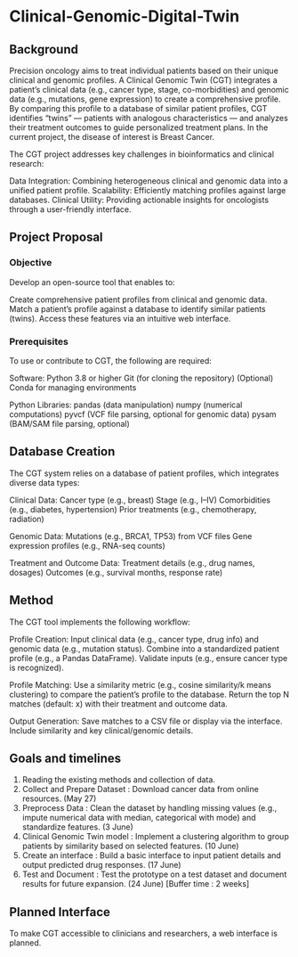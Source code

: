 # Clinical-Genomic-Digital-Twin

## Background

Precision oncology aims to treat individual patients based on their unique clinical and genomic profiles. A Clinical Genomic Twin (CGT) integrates a patient’s clinical data (e.g., cancer type, stage, co-morbidities) and genomic data (e.g., mutations, gene expression) to create a comprehensive profile. By comparing this profile to a database of similar patient profiles, CGT identifies “twins” — patients with analogous characteristics — and analyzes their treatment outcomes to guide personalized treatment plans. In the current project, the disease of interest is Breast Cancer.

The CGT project addresses key challenges in bioinformatics and clinical research:

Data Integration: Combining heterogeneous clinical and genomic data into a unified patient profile.
Scalability: Efficiently matching profiles against large databases.
Clinical Utility: Providing actionable insights for oncologists through a user-friendly interface.

## Project Proposal

### Objective

Develop an open-source tool that enables to:

Create comprehensive patient profiles from clinical and genomic data.
Match a patient’s profile against a database to identify similar patients (twins).
Access these features via an intuitive web interface.

### Prerequisites

To use or contribute to CGT, the following are required:

Software:
Python 3.8 or higher
Git (for cloning the repository)
(Optional) Conda for managing environments

Python Libraries:
pandas (data manipulation)
numpy (numerical computations)
pyvcf (VCF file parsing, optional for genomic data)
pysam (BAM/SAM file parsing, optional)


## Database Creation 

The CGT system relies on a database of patient profiles, which integrates diverse data types:

Clinical Data:
Cancer type (e.g., breast)
Stage (e.g., I–IV)
Comorbidities (e.g., diabetes, hypertension)
Prior treatments (e.g., chemotherapy, radiation)

Genomic Data:
Mutations (e.g., BRCA1, TP53) from VCF files
Gene expression profiles (e.g., RNA-seq counts)

Treatment and Outcome Data:
Treatment details (e.g., drug names, dosages)
Outcomes (e.g., survival months, response rate)


## Method 

The CGT tool implements the following workflow:

Profile Creation:
Input clinical data (e.g., cancer type, drug info) and genomic data (e.g., mutation status).
Combine into a standardized patient profile (e.g., a Pandas DataFrame).
Validate inputs (e.g., ensure cancer type is recognized).

Profile Matching:
Use a similarity metric (e.g., cosine similarity/k means clustering) to compare the patient’s profile to the database.
Return the top N matches (default: x) with their treatment and outcome data.

Output Generation:
Save matches to a CSV file or display via the interface.
Include similarity and key clinical/genomic details.

## Goals and timelines

1. Reading the existing methods and collection of data.
2. Collect and Prepare Dataset : Download cancer data from online resources. (May 27)
2. Preprocess Data : Clean the dataset by handling missing values (e.g., impute numerical data with median, categorical with mode) and standardize features. (3 June)
3. Clinical Genomic Twin model : Implement a clustering algorithm to group patients by similarity based on selected features. (10 June)
5. Create an interface : Build a basic interface to input patient details and output predicted drug responses. (17 June)
6. Test and Document : Test the prototype on a test dataset and document results for future expansion. (24 June)
[Buffer time : 2 weeks]

## Planned Interface

To make CGT accessible to clinicians and researchers, a web interface is planned.
